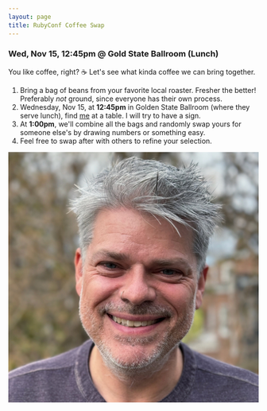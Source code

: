 ```yaml
---
layout: page
title: RubyConf Coffee Swap
---
```


### Wed, Nov 15, 12:45pm @ Gold State Ballroom (Lunch)

You like coffee, right? <span role="img" aria-label="coffee cup">☕️</span> Let's see what kinda coffee we can bring together.

1. Bring a bag of beans from your favorite local roaster.  Fresher the better! Preferably *not* ground, since everyone has their own process.
1. Wednesday, Nov 15, at **12:45pm** in Golden State Ballroom (where they serve lunch), find <a href="#me">me</a> at a table. I will try to have a sign.
1. At **1:00pm**, we'll combine all the bags and randomly swap yours for someone else's by drawing numbers or something easy.
1. Feel free to swap after with others to refine your selection.

<img src="/images/DavidCopeland.png" id="me">
